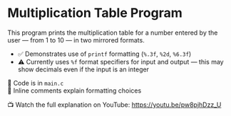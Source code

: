 # Multiplication Table Program

This program prints the multiplication table for a number entered by the user — from 1 to 10 — in two mirrored formats.

- ✅ Demonstrates use of `printf` formatting (`%.3f`, `%2d`, `%6.3f`)
- ⚠️ Currently uses `%f` format specifiers for input and output — this may show decimals even if the input is an integer

📄 Code is in `main.c`  
📝 Inline comments explain formatting choices

📺 Watch the full explanation on YouTube: https://youtu.be/pw8pjhDzz_U
